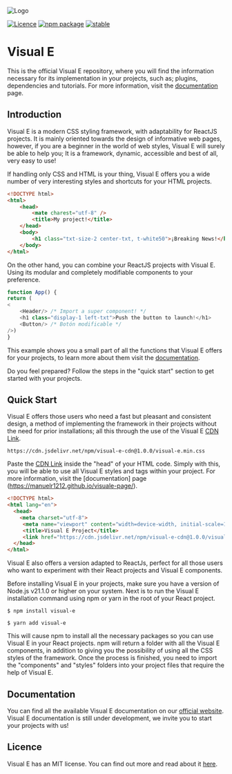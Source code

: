 ![Logo](https://github.com/ManuelR1212/Visual-E-Framework/assets/156364733/9d4b5ef5-a93d-4986-90eb-c28015a10c66)

[![Licence](https://img.shields.io/badge/Licence-MIT-green?labelColor=gray&style=flat&link=https://github.com/ManuelR1212/Visual-E-Framework/blob/master/LICENSE)](https://github.com/ManuelR1212/Visual-E-Framework/blob/master/LICENSE) [![npm package](https://img.shields.io/badge/npm%20package-10.4.0-green?labelColor=gray&style=flat&link=https://github.com/ManuelR1212/Visual-E-Framework/blob/master/LICENSE)](https://github.com/ManuelR1212/Visual-E-Framework/blob/master/LICENSE) [![stable](https://img.shields.io/badge/stable-1.0.0-blue?labelColor=gray&style=flat&link=https://github.com/ManuelR1212/Visual-E-Framework/blob/master/LICENSE)](https://github.com/ManuelR1212/Visual-E-Framework/blob/master/LICENSE)


# Visual E

This is the official Visual E repository, where you will find the information necessary for its implementation in your projects, such as; plugins, dependencies and tutorials. For more information, visit the [documentation](https://manuelr1212.github.io/visuale-page/) page.


## Introduction

Visual E is a modern CSS styling framework, with adaptability for ReactJS projects. It is mainly oriented towards the design of informative web pages, however, if you are a beginner in the world of web styles, Visual E will surely be able to help you; It is a framework, dynamic, accessible and best of all, very easy to use!

If handling only CSS and HTML is your thing, Visual E offers you a wide number of very interesting styles and shortcuts for your HTML projects.

```html
<!DOCTYPE html>
<html>
    <head>
        <mate charest="utf-8" />
        <title>My project!</title>
    </head>
    <body>
        <h1 class="txt-size-2 center-txt, t-white50">¡Breaking News!</h1>
    </body>
</html>
```

On the other hand, you can combine your ReactJS projects with Visual E. Using its modular and completely modifiable components to your preference.

```javascript
function App() {
return (
< 
    <Header/> /* Import a super component! */
	<h1 class="display-1 left-txt">Push the button to launch!</h1>
	<Button/> /* Botón modificable */
/>)
}
```

This example shows you a small part of all the functions that Visual E offers for your projects, to learn more about them visit the [documentation](https://manuelr1212.github.io/visuale-page/).

Do you feel prepared? Follow the steps in the "quick start" section to get started with your projects.

## Quick Start

Visual E offers those users who need a fast but pleasant and consistent design, a method of implementing the framework in their projects without the need for prior installations; all this through the use of the Visual E [CDN Link](https://cdn.jsdelivr.net/npm/visual-e-cdn@1.0.0/visual-e.min.css).

`https://cdn.jsdelivr.net/npm/visual-e-cdn@1.0.0/visual-e.min.css`

Paste the [CDN Link](https://cdn.jsdelivr.net/npm/visual-e-cdn@1.0.0/visual-e.min.css) inside the "head" of your HTML code. Simply with this, you will be able to use all Visual E styles and tags within your project. For more information, visit the [documentation] page (https://manuelr1212.github.io/visuale-page/).

```html
<!DOCTYPE html>
<html lang="en"> 
  <head> 
    <meta charset="utf-8"> 
	 <meta name="viewport" content="width=device-width, initial-scale=1">
	 <title>Visual E Project</title>
	 <link href="https://cdn.jsdelivr.net/npm/visual-e-cdn@1.0.0/visual-e.min.css" rel="stylesheet"> 
  </head>
</html>
```

Visual E also offers a version adapted to ReactJs, perfect for all those users who want to experiment with their React projects and Visual E components.

Before installing Visual E in your projects, make sure you have a version of Node.js v21.1.0 or higher on your system. Next is to run the Visual E installation command using npm or yarn in the root of your React project.

`$ npm install visual-e`

`$ yarn add visual-e`

This will cause npm to install all the necessary packages so you can use Visual E in your React projects. npm will return a folder with all the Visual E components, in addition to giving you the possibility of using all the CSS styles of the framework. Once the process is finished, you need to import the "components" and "styles" folders into your project files that require the help of Visual E.

## Documentation

You can find all the available Visual E documentation on our [official website](https://manuelr1212.github.io/visuale-page/). Visual E documentation is still under development, we invite you to start your projects with us!

## Licence

Visual E has an MIT license. You can find out more and read about it [here](https://github.com/ManuelR1212/Visual-E-Framework/blob/master/LICENCE.md).